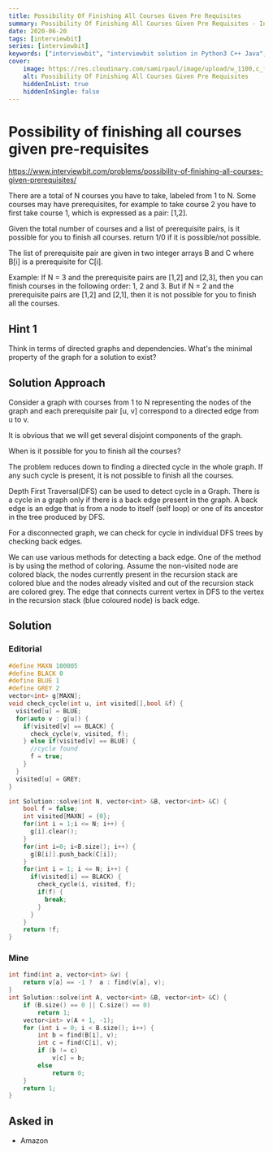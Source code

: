 ```yaml
---
title: Possibility Of Finishing All Courses Given Pre Requisites
summary: Possibility Of Finishing All Courses Given Pre Requisites - Interviewbit Solution Explained
date: 2020-06-20
tags: [interviewbit]
series: [interviewbit]
keywords: ["interviewbit", "interviewbit solution in Python3 C++ Java", "Possibility Of Finishing All Courses Given Pre Requisites Solution Explained"]
cover:
    image: https://res.cloudinary.com/samirpaul/image/upload/w_1100,c_fit,co_rgb:FFFFFF,l_text:Arial_75_bold:Possibility Of Finishing All Courses Given Pre Requisites - Solution Explained/problem-solving.webp
    alt: Possibility Of Finishing All Courses Given Pre Requisites
    hiddenInList: true
    hiddenInSingle: false
---
```


# Possibility of finishing all courses given pre-requisites

https://www.interviewbit.com/problems/possibility-of-finishing-all-courses-given-prerequisites/

There are a total of N courses you have to take, labeled from 1 to N. Some courses may have prerequisites,
for example to take course 2 you have
to first take course 1, which is expressed as a pair: [1,2].

Given the total number of courses and a list of prerequisite pairs,
is it possible for you to finish all courses. return 1/0 if it is possible/not possible.

The list of prerequisite pair are given in two integer arrays B and C where B[i]
is a prerequisite for C[i].

Example: If N = 3 and the prerequisite pairs are [1,2] and [2,3],
then you can finish courses in the following order: 1, 2 and 3.
But if N = 2 and the prerequisite pairs are [1,2] and [2,1],
then it is not possible for you to finish all the courses.

## Hint 1

Think in terms of directed graphs and dependencies. What's the minimal property of the graph for a solution to exist?

## Solution Approach

Consider a graph with courses from 1 to N representing the nodes of the graph and each prerequisite pair [u, v] correspond to a directed edge from u to v.

It is obvious that we will get several disjoint components of the graph.

When is it possible for you to finish all the courses? 

The problem reduces down to finding a directed cycle in the whole graph. If any such cycle is present, it is not possible to finish all the courses.

Depth First Traversal(DFS) can be used to detect cycle in a Graph. There is a cycle in a graph only if there is a back edge present in the graph. A back edge is an edge that is from a node to itself (self loop) or one of its ancestor in the tree produced by DFS.

For a disconnected graph, we can check for cycle in individual DFS trees by checking back edges.

We can use various methods for detecting a back edge. One of the method is by using the method of coloring. Assume the non-visited node are colored black, the nodes currently present in the recursion stack are colored blue and the nodes already visited and out of the recursion stack are colored grey. The edge that connects current vertex in DFS to the vertex in the recursion stack (blue coloured node) is back edge.

## Solution

### Editorial

```cpp
#define MAXN 100005
#define BLACK 0
#define BLUE 1
#define GREY 2
vector<int> g[MAXN];
void check_cycle(int u, int visited[],bool &f) {
  visited[u] = BLUE;
  for(auto v : g[u]) {
    if(visited[v] == BLACK) {
      check_cycle(v, visited, f);
    } else if(visited[v] == BLUE) {
      //cycle found
      f = true;
    }
  }
  visited[u] = GREY;
}

int Solution::solve(int N, vector<int> &B, vector<int> &C) {
    bool f = false;
    int visited[MAXN] = {0};
    for(int i = 1;i <= N; i++) {
      g[i].clear();
    }
    for(int i=0; i<B.size(); i++) {
      g[B[i]].push_back(C[i]);
    }
    for(int i = 1; i <= N; i++) {
      if(visited[i] == BLACK) {
        check_cycle(i, visited, f);
        if(f) {
          break;
        }
      }
    }
    return !f;
}
```

### Mine

```cpp
int find(int a, vector<int> &v) {
    return v[a] == -1 ?  a : find(v[a], v);
}
int Solution::solve(int A, vector<int> &B, vector<int> &C) {
    if (B.size() == 0 || C.size() == 0)
        return 1;
    vector<int> v(A + 1, -1);
    for (int i = 0; i < B.size(); i++) {
        int b = find(B[i], v);
        int c = find(C[i], v);
        if (b != c)
            v[c] = b;
        else
            return 0;
    }
    return 1;
}
```

## Asked in
* Amazon
